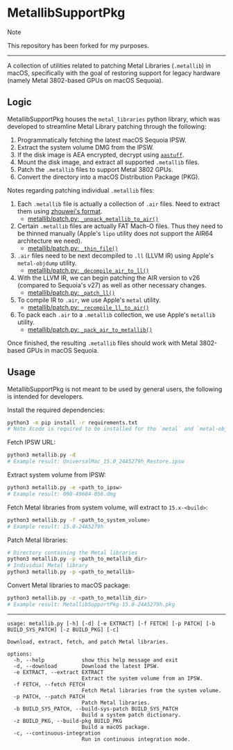 # MetallibSupportPkg

> [!NOTE]
> This repository has been forked for my purposes.

---

A collection of utilities related to patching Metal Libraries (`.metallib`) in macOS, specifically with the goal of restoring support for legacy hardware (namely Metal 3802-based GPUs on macOS Sequoia).

## Logic

MetallibSupportPkg houses the `metal_libraries` python library, which was developed to streamline Metal Library patching through the following:

1. Programmatically fetching the latest macOS Sequoia IPSW.
2. Extract the system volume DMG from the IPSW.
3. If the disk image is AEA encrypted, decrypt using [`aastuff`](https://github.com/dhinakg/aeota).
4. Mount the disk image, and extract all supported `.metallib` files.
5. Patch the `.metallib` files to support Metal 3802 GPUs.
6. Convert the directory into a macOS Distribution Package (PKG).

Notes regarding patching individual `.metallib` files:
1. Each `.metallib` file is actually a collection of `.air` files. Need to extract them using [zhouwei's format](https://github.com/zhuowei/MetalShaderTools).
    - [metallib/patch.py: `_unpack_metallib_to_air()`](./metal_libraries/metallib/patch.py#L127-L187)
2. Certain `.metallib` files are actually FAT Mach-O files. Thus they need to be thinned manually (Apple's `lipo` utility does not support the AIR64 architecture we need).
    - [metallib/patch.py: `_thin_file()`](./metal_libraries/metallib/patch.py#L218-L270)
3. `.air` files need to be next decompiled to `.ll` (LLVM IR) using Apple's `metal-objdump` utility.
    - [metallib/patch.py: `_decompile_air_to_ll()`](./metal_libraries/metallib/patch.py#L77-L109)
4. With the LLVM IR, we can begin patching the AIR version to v26 (compared to Sequoia's v27) as well as other necessary changes.
    - [metallib/patch.py: `_patch_ll()`](./metal_libraries/metallib/patch.py#L190-L215)
5. To compile IR to `.air`, we use Apple's `metal` utility.
    - [metallib/patch.py: `_recompile_ll_to_air()`](./metal_libraries/metallib/patch.py#L60-L74)
7. To pack each `.air` to a `.metallib` collection, we use Apple's `metallib` utility.
    - [metallib/patch.py: `_pack_air_to_metallib()`](./metal_libraries/metallib/patch.py#L112-L124)

Once finished, the resulting `.metallib` files should work with Metal 3802-based GPUs in macOS Sequoia.

## Usage

MetallibSupportPkg is not meant to be used by general users, the following is intended for developers.

Install the required dependencies:
```bash
python3 -m pip install -r requirements.txt
# Note Xcode is required to be installed for the `metal` and `metal-objdump` utilities
```

Fetch IPSW URL:
```bash
python3 metallib.py -d
# Example result: UniversalMac_15.0_24A5279h_Restore.ipsw
```

Extract system volume from IPSW:
```bash
python3 metallib.py -e <path_to_ipsw>
# Example result: 090-49684-056.dmg
```

Fetch Metal libraries from system volume, will extract to `15.x-<build>`:
```bash
python3 metallib.py -f <path_to_system_volume>
# Example result: 15.0-24A5279h
```

Patch Metal libraries:
```bash
# Directory containing the Metal libraries
python3 metallib.py -p <path_to_metallib_dir>
# Individual Metal library
python3 metallib.py -p <path_to_metallib>
```

Convert Metal libraries to macOS package:
```bash
python3 metallib.py -z <path_to_metallib_dir>
# Example result: MetallibSupportPkg-15.0-24A5279h.pkg
```

-----------

```
usage: metallib.py [-h] [-d] [-e EXTRACT] [-f FETCH] [-p PATCH] [-b BUILD_SYS_PATCH] [-z BUILD_PKG] [-c]

Download, extract, fetch, and patch Metal libraries.

options:
  -h, --help            show this help message and exit
  -d, --download        Download the latest IPSW.
  -e EXTRACT, --extract EXTRACT
                        Extract the system volume from an IPSW.
  -f FETCH, --fetch FETCH
                        Fetch Metal libraries from the system volume.
  -p PATCH, --patch PATCH
                        Patch Metal libraries.
  -b BUILD_SYS_PATCH, --build-sys-patch BUILD_SYS_PATCH
                        Build a system patch dictionary.
  -z BUILD_PKG, --build-pkg BUILD_PKG
                        Build a macOS package.
  -c, --continuous-integration
                        Run in continuous integration mode.
```

